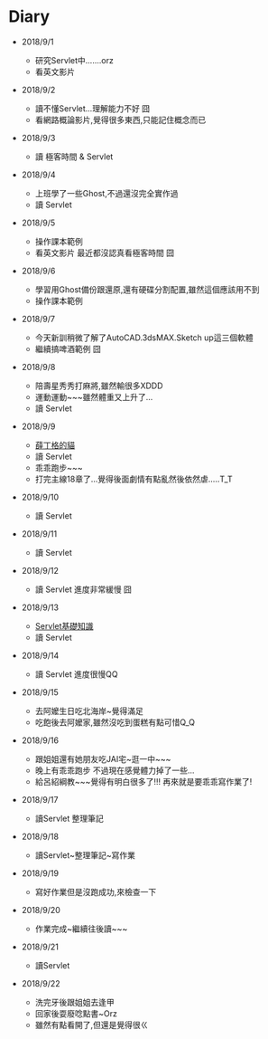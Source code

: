 # Diary

* 2018/9/1
  * 研究Servlet中.......orz
  * 看英文影片

* 2018/9/2
  * 讀不懂Servlet...理解能力不好 囧
  * 看網路概論影片,覺得很多東西,只能記住概念而已

* 2018/9/3
  * 讀 極客時間 & Servlet

* 2018/9/4
  * 上班學了一些Ghost,不過還沒完全實作過
  * 讀 Servlet

* 2018/9/5
  * 操作課本範例
  * 看英文影片 最近都沒認真看極客時間 囧

* 2018/9/6
  * 學習用Ghost備份跟還原,還有硬碟分割配置,雖然這個應該用不到
  * 操作課本範例

* 2018/9/7
  * 今天新訓稍微了解了AutoCAD.3dsMAX.Sketch up這三個軟體
  * 繼續搞啤酒範例 囧

* 2018/9/8
  * 陪壽星秀秀打麻將,雖然輸很多XDDD
  * 運動運動~~~雖然體重又上升了...
  * 讀 Servlet

* 2018/9/9
  * [薛丁格的貓](https://kknews.cc/science/p4yyy5p.html)
  * 讀 Servlet
  * 乖乖跑步~~~
  * 打完主線18章了...覺得後面劇情有點亂然後依然虐.....T_T

* 2018/9/10
  * 讀 Servlet

* 2018/9/11
  * 讀 Servlet

* 2018/9/12
  * 讀 Servlet 進度非常緩慢 囧

* 2018/9/13
  * [Servlet基礎知識](https://hk.saowen.com/a/9a02dfa4b8ab3bb2eccf3466eba7e5b1a04098191c6fd3a21e2f7de9222f8e05)
  * 讀 Servlet

* 2018/9/14
  * 讀 Servlet 進度很慢QQ

* 2018/9/15
  * 去阿嬤生日吃北海岸~覺得滿足
  * 吃飽後去阿嬤家,雖然沒吃到蛋糕有點可惜Q_Q

* 2018/9/16
  * 跟姐姐還有她朋友吃JAI宅~逛一中~~~
  * 晚上有乖乖跑步 不過現在感覺體力掉了一些...
  * 給呂紹綱教~~~覺得有明白很多了!!! 再來就是要乖乖寫作業了!

* 2018/9/17
  * 讀Servlet 整理筆記

* 2018/9/18
  * 讀Servlet~整理筆記~寫作業

* 2018/9/19
  * 寫好作業但是沒跑成功,來檢查一下

* 2018/9/20
  * 作業完成~繼續往後讀~~~

* 2018/9/21
  * 讀Servlet

* 2018/9/22
  * 洗完牙後跟姐姐去逢甲
  * 回家後耍廢唸點書~Orz
  * 雖然有點看開了,但還是覺得很ㄍ
